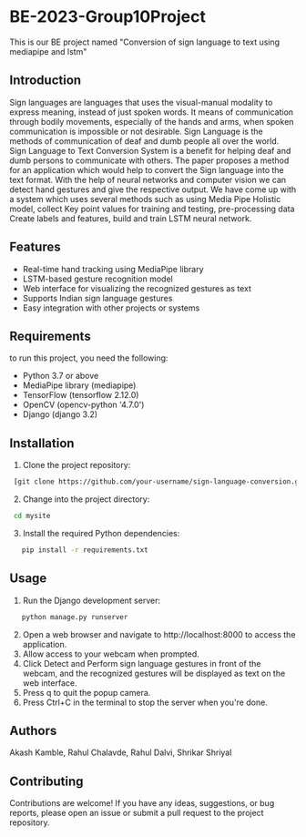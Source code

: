 # BE-2023-Group10Project
This is our BE project named "Conversion of sign language to text using mediapipe and lstm"

## Introduction

Sign languages are languages that uses the visual-manual modality to express meaning, instead of just spoken words. It means of communication through bodily movements, especially of the hands and arms, when spoken communication is impossible or not desirable. Sign Language is the methods of communication of deaf and dumb people all over the world. Sign Language to Text Conversion System is a benefit for helping deaf and dumb persons to communicate with others. The paper proposes a method for an application which would help to convert the Sign language into the text format. With the help of neural networks and computer vision we can detect hand gestures and give the respective output. We have come up with a system which uses several methods such as using Media Pipe Holistic
model, collect Key point values for training and testing, pre-processing data Create labels and features, build and train LSTM neural network.

## Features
* Real-time hand tracking using MediaPipe library
* LSTM-based gesture recognition model
* Web interface for visualizing the recognized gestures as text
* Supports Indian sign language gestures
* Easy integration with other projects or systems

## Requirements
to run this project, you need the following:

* Python 3.7 or above
* MediaPipe library (mediapipe)
* TensorFlow (tensorflow 2.12.0)
* OpenCV (opencv-python '4.7.0')
* Django (django 3.2)

## Installation
1. Clone the project repository:
  ```bash
   [git clone https://github.com/your-username/sign-language-conversion.git](https://github.com/Shrikar-Shriyal/BE-2023-Group10Project.git)
  ```

2. Change into the project directory:
  ```bash
   cd mysite
   ```

3. Install the required Python dependencies:
```bash
   pip install -r requirements.txt
   ```

## Usage
1. Run the Django development server:
```bash
   python manage.py runserver
   ```
2. Open a web browser and navigate to http://localhost:8000 to access the application.
3. Allow access to your webcam when prompted.
4. Click Detect and Perform sign language gestures in front of the webcam, and the recognized gestures will be displayed as text on the web interface.
5. Press q to quit the popup camera.
6. Press Ctrl+C in the terminal to stop the server when you're done.

## Authors
Akash Kamble, Rahul Chalavde, Rahul Dalvi, Shrikar Shriyal

## Contributing
Contributions are welcome! If you have any ideas, suggestions, or bug reports, please open an issue or submit a pull request to the project repository.
